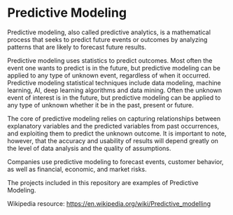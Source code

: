 # Predictive Modeling

Predictive modeling, also called predictive analytics, is a mathematical process that seeks to predict future events or outcomes by analyzing patterns that are likely to forecast future results. 

Predictive modeling uses statistics to predict outcomes. Most often the event one wants to predict is in the future, but predictive modeling can be applied to any type of unknown event, regardless of when it occurred. Predictive modeling statistical techniques include data modeling, machine learning, AI, deep learning algorithms and data mining. Often the unknown event of interest is in the future, but predictive modeling can be applied to any type of unknown whether it be in the past, present or future. 

The core of predictive modeling relies on capturing relationships between explanatory variables and the predicted variables from past occurrences, and exploiting them to predict the unknown outcome. It is important to note, however, that the accuracy and usability of results will depend greatly on the level of data analysis and the quality of assumptions.

Companies use predictive modeling to forecast events, customer behavior, as well as financial, economic, and market risks.

The projects included in this repository are examples of Predictive Modeling.

Wikipedia resource: 
https://en.wikipedia.org/wiki/Predictive_modelling
